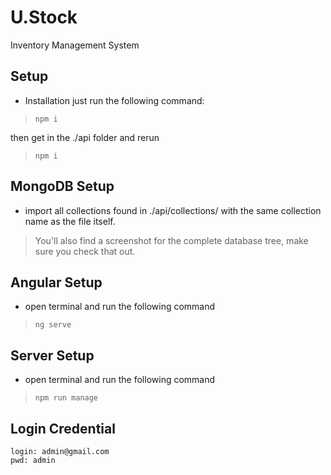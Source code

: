 # U.Stock
Inventory Management System

## Setup
* Installation
just run the following command:

> ```npm i ```

then get in the ./api folder and rerun

> ```npm i ```

## MongoDB Setup
* import all collections found in ./api/collections/ with the same collection name as the file itself.
> You'll also find a screenshot for the complete database tree, make sure you check that out.

## Angular Setup
* open terminal and run the following command
> ```ng serve```

## Server Setup
* open terminal and run the following command

> ```npm run manage```

## Login Credential
    login: admin@gmail.com
    pwd: admin
